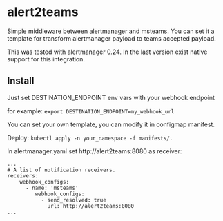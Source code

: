 # alert2teams
Simple middleware between alertmanager and msteams. You can set it a template for transform alertmanager payload to teams accepted payload.

This was tested with alertmanager 0.24. In the last version exist native support for this integration.

## Install
Just set DESTINATION_ENDPOINT env vars with your webhook endpoint

for example:
```export DESTINATION_ENDPOINT=my_webhook_url```

You can set your own template, you can modify it in configmap manifest.

Deploy:
```kubectl apply -n your_namespace -f manifests/.```

In alertmanager.yaml set http://alert2teams:8080 as receiver:

```
...
# A list of notification receivers.
receivers:
    webhook_configs:
      - name: 'msteams'
         webhook_configs:
           - send_resolved: true
             url: http://alert2teams:8080
...
```